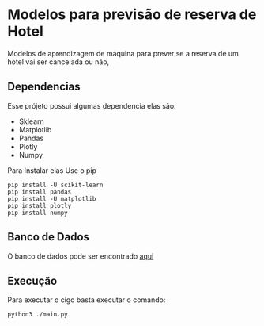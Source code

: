 # Modelos para previsão de reserva de Hotel
Modelos de aprendizagem de máquina para prever se a reserva de um hotel vai ser cancelada ou não, 
## Dependencias

Esse prójeto possui algumas dependencia elas são:

* Sklearn
* Matplotlib
* Pandas
* Plotly
* Numpy


Para Instalar elas Use o pip 

```
pip install -U scikit-learn
pip install pandas
pip install -U matplotlib
pip install plotly
pip install numpy
```
## Banco de Dados

O banco de dados pode ser encontrado <a href="https://www.kaggle.com/datasets/ahsan81/hotel-reservations-classification-dataset" target="_blank">aqui</a>

## Execução

Para executar o cigo basta executar o comando:


```
python3 ./main.py

```
